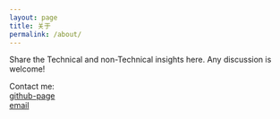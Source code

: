 ```yaml
---
layout: page
title: 关于
permalink: /about/
---
```


Share the Technical and non-Technical insights here. Any discussion is welcome!  

Contact me:  
[github-page](https://viperyyds123.github.io)  
[email](viperyyds@yeah.net)
